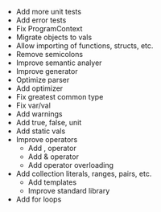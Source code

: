 - Add more unit tests
- Add error tests
- Fix ProgramContext
- Migrate objects to vals
- Allow importing of functions, structs, etc.
- Remove semicolons
- Improve semantic analyer
- Improve generator
- Optimize parser
- Add optimizer
- Fix greatest common type
- Fix var/val
- Add warnings
- Add true, false, unit
- Add static vals
- Improve operators
    - Add , operator
    - Add & operator
    - Add operator overloading
- Add collection literals, ranges, pairs, etc.
    - Add templates
    - Improve standard library
- Add for loops
